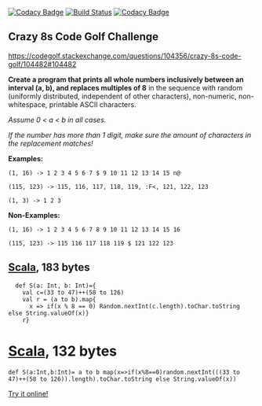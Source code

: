 [![Codacy Badge](https://api.codacy.com/project/badge/Grade/d9604ae50c5e423f8f045ff4585dc82d)](https://app.codacy.com/gh/firephil/Crazy8s-scala-2.13.5?utm_source=github.com&utm_medium=referral&utm_content=firephil/Crazy8s-scala-2.13.5&utm_campaign=Badge_Grade_Settings)
[![Build Status](https://travis-ci.com/firephil/Crazy8s-scala-2.13.5.svg?branch=master)](https://travis-ci.com/firephil/Crazy8s-scala-2.13.5)
[![Codacy Badge](https://app.codacy.com/project/badge/Grade/a6208792dbfa426db7d9dfae796fe247)](https://www.codacy.com/gh/firephil/Crazy8s-scala-2.13.5/dashboard?utm_source=github.com&amp;utm_medium=referral&amp;utm_content=firephil/Crazy8s-scala-2.13.5&amp;utm_campaign=Badge_Grade)
## Crazy 8s Code Golf Challenge

https://codegolf.stackexchange.com/questions/104356/crazy-8s-code-golf/104482#104482

**Create a program that prints all whole numbers inclusively between an interval (a, b), and replaces multiples of 8**
in the sequence with random (uniformly distributed, independent of other characters), non-numeric,
non-whitespace, printable ASCII characters.

*Assume 0 < a < b in all cases.*

*If the number has more than 1 digit, make sure the amount of characters in the replacement matches!*

**Examples:**

`(1, 16) -> 1 2 3 4 5 6 7 $ 9 10 11 12 13 14 15 n@`

`(115, 123) -> 115, 116, 117, 118, 119, :F<, 121, 122, 123`

`(1, 3) -> 1 2 3`

**Non-Examples:**

`(1, 16) -> 1 2 3 4 5 6 7 8 9 10 11 12 13 14 15 16`

`(115, 123) -> 115 116 117 118 119 $ 121 122 123`

## [Scala], 183 bytes

<!-- language-all: lang-scala -->

      def S(a: Int, b: Int)={
        val c=(33 to 47)++(58 to 126)
        val r = (a to b).map{
          x => if(x % 8 == 0) Random.nextInt(c.length).toChar.toString else String.valueOf(x)}
        r}

# [Scala], 132 bytes

<!-- language-all: lang-scala -->

    def S(a:Int,b:Int)= a to b map(x=>if(x%8==0)random.nextInt(((33 to 47)++(58 to 126)).length).toChar.toString else String.valueOf(x))

[Try it online!][TIO-km89mvcm]

[Scala]: http://www.scala-lang.org/
[TIO-km89mvcm]: https://tio.run/##TZDPasMwDMbvfgpdBjYtJl32pwxS6HYabAyWJ1ASpXVx7GArXcbYs2f2usMu0ifx@ySh2KLFxQyjDwwxF7r11lLLxjs9TIyNJf1iIj9OfU9B/KEnPKOO1E7B8Keus6B3dJ0fhPDNKfnhFY0DmplcF2E/jl9CnNFC@KWgAkcf8N8olQBYOuqhlvjw7Hjd5KgqQGAPDQw4yrnamV7OV9uqKtRllHZpSQKllGWZyZt7tVrJ223Wm@s7pbQld@Cj0uyfjhhSqjkYdwCykeCidbptorc0W6kFYEw9lrXcFOuyyMb8AiW@lx8 "Scala – Try It Online"
